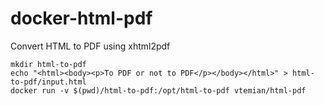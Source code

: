 # docker-html-pdf
Convert HTML to PDF using xhtml2pdf

```
mkdir html-to-pdf
echo "<html><body><p>To PDF or not to PDF</p></body></html>" > html-to-pdf/input.html
docker run -v $(pwd)/html-to-pdf:/opt/html-to-pdf vtemian/html-pdf
```
